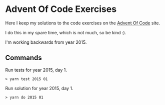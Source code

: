 # Advent Of Code Exercises

Here I keep my solutions to the code exercises on the [Advent Of Code](https://adventofcode.com/) site.

I do this in my spare time, which is not much, so be kind :).

I'm working backwards from year 2015.

## Commands

Run tests for year 2015, day 1.

```shell
> yarn test 2015 01
```

Run solution for year 2015, day 1.

```shell
> yarn do 2015 01
```

